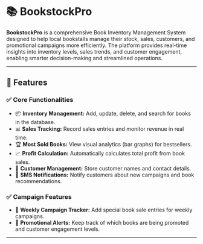 # 📚 BookstockPro

**BookstockPro** is a comprehensive Book Inventory Management System designed to help local bookstalls manage their stock, sales, customers, and promotional campaigns more efficiently. The platform provides real-time insights into inventory levels, sales trends, and customer engagement, enabling smarter decision-making and streamlined operations.

---

## 🚀 Features

### ✅ Core Functionalities
- 📦 **Inventory Management:** Add, update, delete, and search for books in the database.
- 📊 **Sales Tracking:** Record sales entries and monitor revenue in real time.
- 🏆 **Most Sold Books:** View visual analytics (bar graphs) for bestsellers.
- 📈 **Profit Calculation:** Automatically calculates total profit from book sales.
- 👥 **Customer Management:** Store customer names and contact details.
- 📲 **SMS Notifications:** Notify customers about new campaigns and book recommendations.

### ✅ Campaign Features
- 📅 **Weekly Campaign Tracker:** Add special book sale entries for weekly campaigns.
- 💬 **Promotional Alerts:** Keep track of which books are being promoted and customer engagement levels.

---
